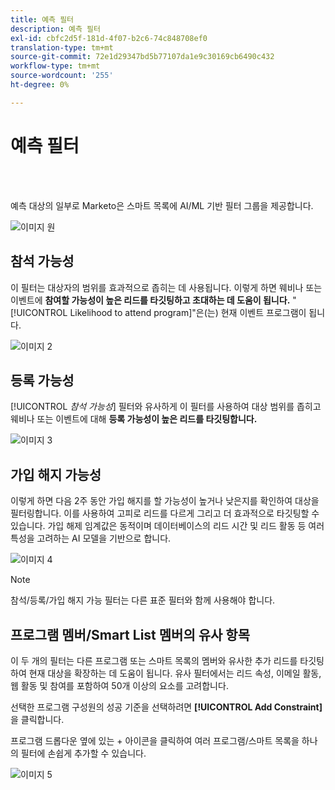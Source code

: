 ```yaml
---
title: 예측 필터
description: 예측 필터
exl-id: cbfc2d5f-181d-4f07-b2c6-74c848708ef0
translation-type: tm+mt
source-git-commit: 72e1d29347bd5b77107da1e9c30169cb6490c432
workflow-type: tm+mt
source-wordcount: '255'
ht-degree: 0%

---
```


# 예측 필터

<br> 

예측 대상의 일부로 Marketo은 스마트 목록에 AI/ML 기반 필터 그룹을 제공합니다.

![이미지 원](/help/sky/assets/predictive-audiences/predictive-filters/predictive-filters-1.png)

## 참석 가능성

이 필터는 대상자의 범위를 효과적으로 좁히는 데 사용됩니다. 이렇게 하면 웨비나 또는 이벤트에 **참여할 가능성이 높은 리드를 타깃팅하고 초대하는 데 도움이 됩니다.** &quot;[!UICONTROL Likelihood to attend program]&quot;은(는) 현재 이벤트 프로그램이 됩니다.

![이미지 2](/help/sky/assets/predictive-audiences/predictive-filters/predictive-filters-2.png)

## 등록 가능성

[!UICONTROL _참석 가능성_] 필터와 유사하게 이 필터를 사용하여 대상 범위를 좁히고 웨비나 또는 이벤트에 대해 **등록 가능성이 높은 리드를 타깃팅합니다.**

![이미지 3](/help/sky/assets/predictive-audiences/predictive-filters/predictive-filters-3.png)

## 가입 해지 가능성

이렇게 하면 다음 2주 동안 가입 해지를 할 가능성이 높거나 낮은지를 확인하여 대상을 필터링합니다. 이를 사용하여 고피로 리드를 다르게 그리고 더 효과적으로 타깃팅할 수 있습니다. 가입 해제 임계값은 동적이며 데이터베이스의 리드 시간 및 리드 활동 등 여러 특성을 고려하는 AI 모델을 기반으로 합니다.

![이미지 4](/help/sky/assets/predictive-audiences/predictive-filters/predictive-filters-4.png)

>[!NOTE]
>
>참석/등록/가입 해지 가능 필터는 다른 표준 필터와 함께 사용해야 합니다.

## 프로그램 멤버/Smart List 멤버의 유사 항목

이 두 개의 필터는 다른 프로그램 또는 스마트 목록의 멤버와 유사한 추가 리드를 타깃팅하여 현재 대상을 확장하는 데 도움이 됩니다. 유사 필터에서는 리드 속성, 이메일 활동, 웹 활동 및 참여를 포함하여 50개 이상의 요소를 고려합니다.

선택한 프로그램 구성원의 성공 기준을 선택하려면 **[!UICONTROL Add Constraint]**&#x200B;을 클릭합니다.

프로그램 드롭다운 옆에 있는 + 아이콘을 클릭하여 여러 프로그램/스마트 목록을 하나의 필터에 손쉽게 추가할 수 있습니다.

![이미지 5](/help/sky/assets/predictive-audiences/predictive-filters/predictive-filters-5.png)
